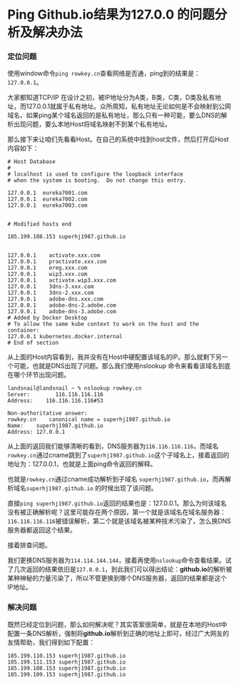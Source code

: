 # Ping Github.io结果为127.0.0 的问题分析及解决办法


### 定位问题

使用window命令`ping rowkey.cn`查看网络是否通，ping到的结果是：`127.0.0.1`。

大家都知道TCP/IP 在设计之初，被IP地址分为A类，B类，C类，D类及私有地址，而127.0.0.1就属于私有地址。众所周知，私有地址无论如何是不会映射到公网域名，如果ping某个域名返回的是私有地址，那么只有一种可能，要么DNS的解析出现问题，要么本地Host将域名映射不到某个私有地址。

那么接下来让咱们先看看Host。在自己的系统中找到host文件，然后打开后Host内容如下：

```
# Host Database
#
# localhost is used to configure the loopback interface
# when the system is booting.  Do not change this entry.

127.0.0.1  eureka7001.com
127.0.0.1  eureka7002.com
127.0.0.1  eureka7003.com


# Modified hosts end

185.199.108.153 superhj1987.github.io


127.0.0.1    activate.xxx.com
127.0.0.1    practivate.xxx.com
127.0.0.1    ereg.xxx.com
127.0.0.1    wip3.xxx.com
127.0.0.1    activate.wip3.xxx.com
127.0.0.1    3dns-3.xxx.com
127.0.0.1    3dns-2.xxx.com
127.0.0.1    adobe-dns.xxx.com
127.0.0.1    adobe-dns-2.adobe.com
127.0.0.1    adobe-dns-3.adobe.com
# Added by Docker Desktop
# To allow the same kube context to work on the host and the container:
127.0.0.1 kubernetes.docker.internal
# End of section
```

从上面的Host内容看到，我并没有在Host中硬配置该域名的IP。那么就剩下另一个可能，也就是DNS出现了问题。那么我们使用nslookup 命令来看看该域名到底在哪个环节出现问题。

```shell
landsnail@landsnail ~ % nslookup rowkey.cn           
Server:        116.116.116.116
Address:    116.116.116.116#53

Non-authoritative answer:
rowkey.cn    canonical name = superhj1987.github.io
Name:    superhj1987.github.io
Address: 127.0.0.1
```

从上面的返回我们能够清晰的看到，DNS服务器为`116.116.116.116`，而域名`rowkey.cn`通过cname跳到了`superhj1987.github.io`这个子域名上，接着返回的地址为：127.0.0.1，也就是上面ping命令返回的解释。

也就是`rowkey.cn`通过cname成功解析到子域名 `superhj1987.github.io`，而再解析域名`superhj1987.github.io` 的时候出现了该问题。

直接`ping superhj1987.github.io`返回的结果也是：127.0.0.1。那么为何该域名没有被正确解析呢？这里可能存在两个原因，第一个就是该域名在域名服务器：`116.116.116.116`被错误解析，第二个就是该域名被某种技术污染了，怎么换DNS服务器都返回这个结果。

接着排查问题。

我们更换DNS服务器为`114.114.144.144`，接着再使用`nslookup`命令查看结果。试了几次返回的结果依旧是`127.0.0.1`，到此我们可以得出结论：**github.io**的解析被某种神秘的力量污染了，所以不管更换到哪个DNS服务器，返回的结果都是这个IP地址。

### 解决问题

既然已经定位到问题，那么如何解决呢？其实答案很简单，就是在本地的Host中配置一条DNS解析，强制将**github.io**解析到正确的地址上即可，经过广大网友的友情帮助，我们得到如下配置：

```
185.199.110.153 superhj1987.github.io
185.199.111.153 superhj1987.github.io
185.199.108.153 superhj1987.github.io
185.199.109.153 superhj1987.github.io
```


